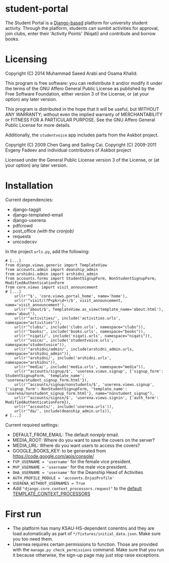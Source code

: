 student-portal
==============

The Student Portal is a [Django-based](https://www.djangoproject.com) platform for university student activity.
Through the platform, students can sumbit activities for approval,
join clubs, enter their 'Activity Points' (Niqati) and contribute and
borrow books.

# Licensing

Copyright (C) 2014 Muhammad Saeed Arabi and Osama Khalid.

This program is free software: you can redistribute it and/or modify
it under the terms of the GNU Affero General Public License as
published by the Free Software Foundation, either version 3 of the
License, or (at your option) any later version.

This program is distributed in the hope that it will be useful, but
WITHOUT ANY WARRANTY; without even the implied warranty of
MERCHANTABILITY or FITNESS FOR A PARTICULAR PURPOSE.  See the GNU
Affero General Public License for more details.


Additionally, the `studentvoice` app includes parts from the Askbot
project.

Copyright (C) 2009 Chen Gang and Sailing Cai.
Copyright (C) 2009-2011 Evgeny Fadeev and individual contributors of Askbot project

Licensed under the General Public License version 3 of the License, or
(at your option) any later version.

# Installation 

Current dependencies:
* django-taggit
* django-templated-email
* django-userena
* pdfcrowd
* post_office _(with the cronjob)_
* requests
* unicodecsv

In the project `urls.py`, add the following:
```
# [...]
from django.views.generic import TemplateView
from accounts.admin import deanship_admin
from arshidni.admin import arshidni_admin
from accounts.forms import StudentSignupForm, NonStudentSignupForm, ModifiedAuthenticationForm
from core.views import visit_announcement
# [...]
    url(r'^$', 'core.views.portal_home', name='home'),
    url(r'^visit/(?P<pk>\d+)/$', visit_announcement, name='visit_announcement'),
    url(r'^about/$', TemplateView.as_view(template_name='about.html'), name='about'),
    url(r'^activities/', include('activities.urls', namespace="activities")),
    url(r'^clubs/', include('clubs.urls', namespace="clubs")),
    url(r'^books/', include('books.urls', namespace="books")),
    url(r'^niqati/', include('niqati.urls', namespace="niqati")),
    url(r'^voice/', include('studentvoice.urls', namespace="studentvoice")),
    url(r'^arshidni/admin/', include(arshidni_admin.urls, namespace="arshidni_admin")),
    url(r'^arshidni/', include('arshidni.urls', namespace="arshidni")),
    url(r'^media/', include('media.urls', namespace="media")),
    url(r'^accounts/signup/$', 'userena.views.signup', {'signup_form': StudentSignupForm, 'template_name': 'userena/student_signup_form.html'}),
    url(r'^accounts/signup/nonstudents/$', 'userena.views.signup', {'signup_form': NonStudentSignupForm, 'template_name': 'userena/nonstudent_signup_form.html'}, name="nonstudent_signup"),
    url(r'^accounts/signin/$', 'userena.views.signin', {'auth_form': ModifiedAuthenticationForm}),
    url(r'^accounts/', include('userena.urls')),
    url(r'^da/', include(deanship_admin.urls)),
# [...]
```

Current required settings:
* DEFAULT_FROM_EMAIL: The default _noreply_ email.
* MEDIA_ROOT: Where do you want to save the covers on the server?
* MEDIA_URL: Where do you want users to access the covers?
* GOOGLE_BOOKS_KEY: to be generated from https://code.google.com/apis/console/
* `FVP_USERNAME = 'username'` for the female vice president.
* `MVP_USERNAME = 'username'` for the male vice president.
* `DHA_USERNAME = 'username'` for the Deanship Head of Activities
* `AUTH_PROFILE_MODULE = 'accounts.EnjazProfile'`
* `USERENA_WITHOUT_USERNAMES = True`
* Add `"django.core.context_processors.request"` to the [default TEMPLATE_CONTEXT_PROCESSORS](https://docs.djangoproject.com/en/dev/ref/settings/#std:setting-TEMPLATE_CONTEXT_PROCESSORS)

# First run

* The platform has many KSAU-HS-dependent conentns and they are load
  automatically as part of `*/fixtures/initial_data.json`.  Make sure
  you too need them.
* Usernea requires certain permissions to function.  Those are
  provided with the `manage.py check_permissions` command.  Make sure
  that you run it because otherwise, the sign-up page may just stop
  raise exceptions.
